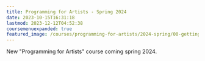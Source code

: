 ```yaml
---
title: Programming for Artists - Spring 2024
date: 2023-10-15T16:31:18
lastmod: 2023-12-12T04:52:38
coursemenuexpanded: true
featured_image: /courses/programming-for-artists/2024-spring/00-getting-started/2024-programming-for-artists-course-image.jpg
---
```


New "Programming for Artists" course coming spring 2024.
